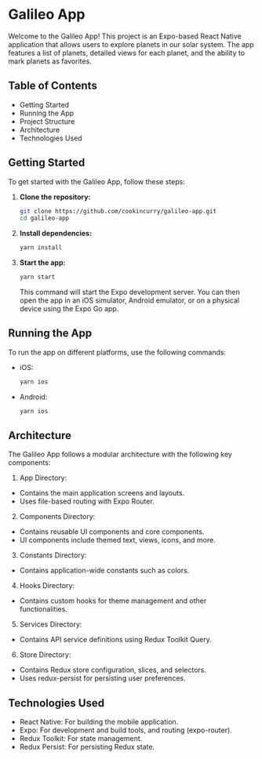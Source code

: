 # Galileo App

Welcome to the Galileo App! This project is an Expo-based React Native application that allows users to explore planets in our solar system. The app features a list of planets, detailed views for each planet, and the ability to mark planets as favorites.

## Table of Contents

- Getting Started
- Running the App
- Project Structure
- Architecture
- Technologies Used

## Getting Started

To get started with the Galileo App, follow these steps:

1. **Clone the repository:**

   ```sh
   git clone https://github.com/cookincurry/galileo-app.git
   cd galileo-app
   ```

2. **Install dependencies:**

    ```sh
   yarn install
   ```

3. **Start the app:**

    ```sh
   yarn start
   ```
   This command will start the Expo development server. You can then open the app in an iOS simulator, Android emulator, or on a physical device using the Expo Go app.

## Running the App

To run the app on different platforms, use the following commands:

- iOS:
   ```sh
   yarn ios
   ```

- Android:
   ```sh
   yarn ios
   ```

## Architecture
The Galileo App follows a modular architecture with the following key components:

1. App Directory:

- Contains the main application screens and layouts.
- Uses file-based routing with Expo Router.

2. Components Directory:

- Contains reusable UI components and core components.
- UI components include themed text, views, icons, and more.

3. Constants Directory:

- Contains application-wide constants such as colors.

4. Hooks Directory:

- Contains custom hooks for theme management and other functionalities.

5. Services Directory:

- Contains API service definitions using Redux Toolkit Query.

6. Store Directory:

- Contains Redux store configuration, slices, and selectors.
- Uses redux-persist for persisting user preferences.

## Technologies Used
- React Native: For building the mobile application.
- Expo: For development and build tools, and routing (expo-router).
- Redux Toolkit: For state management.
- Redux Persist: For persisting Redux state.
